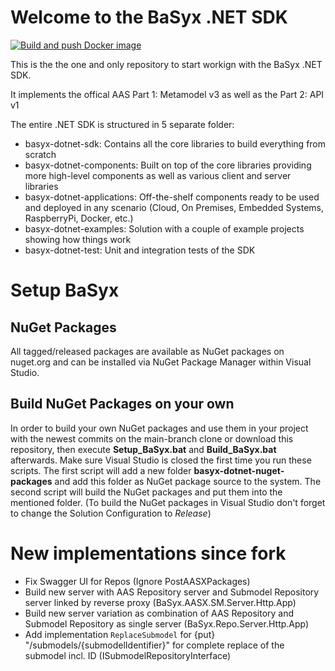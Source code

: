 ﻿# Welcome to the BaSyx .NET SDK

[![Build and push Docker image](https://github.com/fluid40/basyx-dotnet/actions/workflows/aasx-sm-server-docker-image.yml/badge.svg)](https://github.com/fluid40/basyx-dotnet/actions/workflows/aasx-sm-server-docker-image.yml)

This is the the one and only repository to start workign with the BaSyx .NET SDK.

It implements the offical AAS Part 1: Metamodel v3 as well as the Part 2: API v1

The entire .NET SDK is structured in 5 separate folder:
- basyx-dotnet-sdk: Contains all the core libraries to build everything from scratch
- basyx-dotnet-components: Built on top of the core libraries providing more high-level components as well as various client and server libraries
- basyx-dotnet-applications: Off-the-shelf components ready to be used and deployed in any scenario (Cloud, On Premises, Embedded Systems, RaspberryPi, Docker, etc.)
- basyx-dotnet-examples: Solution with a couple of example projects showing how things work
- basyx-dotnet-test: Unit and integration tests of the SDK

# Setup BaSyx

## NuGet Packages
All tagged/released packages are available as NuGet packages on nuget.org and can be installed via NuGet Package Manager within Visual Studio.

## Build NuGet Packages on your own
In order to build your own NuGet packages and use them in your project with the newest commits on the main-branch clone or download this repository, then execute **Setup_BaSyx.bat** and **Build_BaSyx.bat** afterwards. 
Make sure Visual Studio is closed the first time you run these scripts. The first script will add a new folder **basyx-dotnet-nuget-packages** and add this folder as NuGet package source to the system. The second script will build the NuGet packages and put them into the mentioned folder. (To build the NuGet packages in Visual Studio don't forget to change the Solution Configuration to *Release*)

# New implementations since fork
- Fix Swagger UI for Repos (Ignore PostAASXPackages)
- Build new server with AAS Repository server and Submodel Repository server linked by reverse proxy (BaSyx.AASX.SM.Server.Http.App)
- Build new server variation as combination of AAS Repository and Submodel Repository as single server (BaSyx.Repo.Server.Http.App)
- Add implementation `ReplaceSubmodel` for {put} "/submodels/{submodelIdentifier}" for complete replace of the submodel incl. ID (ISubmodelRepositoryInterface)